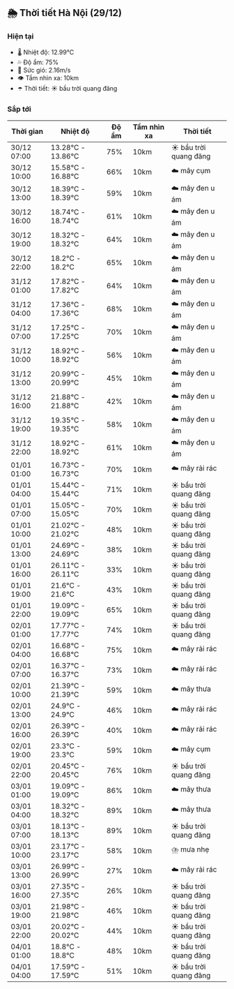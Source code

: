 ## 🌦️ Thời tiết Hà Nội (29/12)

### Hiện tại

- 🌡️ Nhiệt độ: 12.99℃
- 💦 Độ ẩm: 75%
- 💨 Sức gió: 2.16m/s
- 👁️ Tầm nhìn xa: 10km
- ☂️ Thời tiết: ☀️ bầu trời quang đãng

### Sắp tới

| Thời gian | Nhiệt độ | Độ ẩm | Tầm nhìn xa | Thời tiết |
| --- | --- | --- | --- | --- |
| 30/12 07:00 | 13.28℃ - 13.86℃ | 75% | 10km | ☀️ bầu trời quang đãng |
| 30/12 10:00 | 15.58℃ - 16.88℃ | 66% | 10km | ☁️ mây cụm |
| 30/12 13:00 | 18.39℃ - 18.39℃ | 59% | 10km | ☁️ mây đen u ám |
| 30/12 16:00 | 18.74℃ - 18.74℃ | 61% | 10km | ☁️ mây đen u ám |
| 30/12 19:00 | 18.32℃ - 18.32℃ | 64% | 10km | ☁️ mây đen u ám |
| 30/12 22:00 | 18.2℃ - 18.2℃ | 65% | 10km | ☁️ mây đen u ám |
| 31/12 01:00 | 17.82℃ - 17.82℃ | 64% | 10km | ☁️ mây đen u ám |
| 31/12 04:00 | 17.36℃ - 17.36℃ | 68% | 10km | ☁️ mây đen u ám |
| 31/12 07:00 | 17.25℃ - 17.25℃ | 70% | 10km | ☁️ mây đen u ám |
| 31/12 10:00 | 18.92℃ - 18.92℃ | 56% | 10km | ☁️ mây đen u ám |
| 31/12 13:00 | 20.99℃ - 20.99℃ | 45% | 10km | ☁️ mây đen u ám |
| 31/12 16:00 | 21.88℃ - 21.88℃ | 42% | 10km | ☁️ mây đen u ám |
| 31/12 19:00 | 19.35℃ - 19.35℃ | 58% | 10km | ☁️ mây đen u ám |
| 31/12 22:00 | 18.92℃ - 18.92℃ | 61% | 10km | ☁️ mây đen u ám |
| 01/01 01:00 | 16.73℃ - 16.73℃ | 70% | 10km | ☁️ mây rải rác |
| 01/01 04:00 | 15.44℃ - 15.44℃ | 71% | 10km | ☀️ bầu trời quang đãng |
| 01/01 07:00 | 15.05℃ - 15.05℃ | 70% | 10km | ☀️ bầu trời quang đãng |
| 01/01 10:00 | 21.02℃ - 21.02℃ | 48% | 10km | ☀️ bầu trời quang đãng |
| 01/01 13:00 | 24.69℃ - 24.69℃ | 38% | 10km | ☀️ bầu trời quang đãng |
| 01/01 16:00 | 26.11℃ - 26.11℃ | 33% | 10km | ☀️ bầu trời quang đãng |
| 01/01 19:00 | 21.6℃ - 21.6℃ | 43% | 10km | ☀️ bầu trời quang đãng |
| 01/01 22:00 | 19.09℃ - 19.09℃ | 65% | 10km | ☀️ bầu trời quang đãng |
| 02/01 01:00 | 17.77℃ - 17.77℃ | 74% | 10km | ☀️ bầu trời quang đãng |
| 02/01 04:00 | 16.68℃ - 16.68℃ | 75% | 10km | ☁️ mây rải rác |
| 02/01 07:00 | 16.37℃ - 16.37℃ | 73% | 10km | ☁️ mây rải rác |
| 02/01 10:00 | 21.39℃ - 21.39℃ | 59% | 10km | ☁️ mây thưa |
| 02/01 13:00 | 24.9℃ - 24.9℃ | 46% | 10km | ☁️ mây rải rác |
| 02/01 16:00 | 26.39℃ - 26.39℃ | 40% | 10km | ☁️ mây rải rác |
| 02/01 19:00 | 23.3℃ - 23.3℃ | 59% | 10km | ☁️ mây cụm |
| 02/01 22:00 | 20.45℃ - 20.45℃ | 76% | 10km | ☀️ bầu trời quang đãng |
| 03/01 01:00 | 19.09℃ - 19.09℃ | 86% | 10km | ☁️ mây thưa |
| 03/01 04:00 | 18.32℃ - 18.32℃ | 89% | 10km | ☁️ mây thưa |
| 03/01 07:00 | 18.13℃ - 18.13℃ | 89% | 10km | ☀️ bầu trời quang đãng |
| 03/01 10:00 | 23.17℃ - 23.17℃ | 58% | 10km | ⛈️ mưa nhẹ |
| 03/01 13:00 | 26.99℃ - 26.99℃ | 27% | 10km | ☁️ mây rải rác |
| 03/01 16:00 | 27.35℃ - 27.35℃ | 26% | 10km | ☀️ bầu trời quang đãng |
| 03/01 19:00 | 21.98℃ - 21.98℃ | 46% | 10km | ☀️ bầu trời quang đãng |
| 03/01 22:00 | 20.02℃ - 20.02℃ | 44% | 10km | ☀️ bầu trời quang đãng |
| 04/01 01:00 | 18.8℃ - 18.8℃ | 48% | 10km | ☀️ bầu trời quang đãng |
| 04/01 04:00 | 17.59℃ - 17.59℃ | 51% | 10km | ☀️ bầu trời quang đãng |
